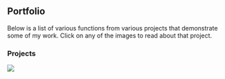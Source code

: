 ## Portfolio

Below is a list of various functions from various projects that demonstrate some of my work. Click on any of the images to read about that project.

### Projects

[<img src="menu_icon_k_means.gif?raw=true"/>](k_means_classifier.md)
